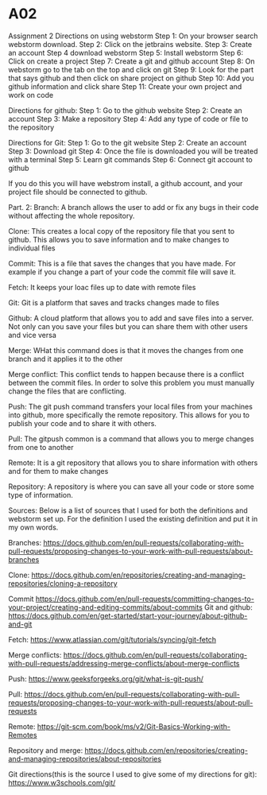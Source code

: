 # A02
Assignment 2
 Directions on using webstorm
Step 1: On your browser search webstorm download. 
Step 2: Click on the jetbrains website.
Step 3: Create an account
Step 4 download webstorm
Step 5: Install webstorm
Step 6: Click on create a project
Step 7: Create a git and github account
Step 8: On webstorm go to the tab on the top and click on git
Step 9: Look for the part that says github and then click on share project on github
Step 10: Add you github information and click share
Step 11: Create your own project and work on code

Directions for github:
Step 1: Go to the github website
Step 2: Create an account
Step 3: Make a repository
Step 4: Add any type of code or file to the repository

Directions for Git:
Step 1: Go to the git website
Step 2: Create an account
Step 3: Download git
Step 4: Once the file is downloaded you will be treated with a terminal
Step 5: Learn git commands
Step 6: Connect git account to github


If you do this you will have webstrom install, a github account, and your project file should be connected to github.

Part. 2:
Branch: A branch allows the user to add or fix any bugs in their code without affecting the whole repository. 

Clone: This creates a local copy of the repository file that you sent to github. This allows you to save information and to make changes to individual files

Commit: This is a file that saves the changes that you have made. For example if you change a part of your code the commit file will save it.

Fetch: It keeps your loac files up to date with remote files

Git: Git is a platform that saves and tracks changes made to files

Github: A cloud platform that allows you to add and save files into a server. Not only can you save your files but you can share them with other users and vice versa

Merge: WHat this command does is that it moves the changes from one branch and it applies it to the other

Merge conflict: This conflict tends to happen because there is a conflict between the commit files. In order to solve this problem you must manually change the files that are conflicting. 

Push: The git push command transfers your local files from your machines into github, more specifically the remote repository. This allows for you to publish your code and to share it with others.

Pull: The gitpush common is a command that allows you to merge changes from one to another

Remote: It is a git repository that allows you to share information with others and for them to make changes

Repository: A repository is where you can save all your code or store some type of information.



Sources: Below is a list of sources that I used for both the definitions and webstorm set up. For the definition I used the existing definition and put it in my own words.

Branches:
https://docs.github.com/en/pull-requests/collaborating-with-pull-requests/proposing-changes-to-your-work-with-pull-requests/about-branches

Clone:
https://docs.github.com/en/repositories/creating-and-managing-repositories/cloning-a-repository

Commit
https://docs.github.com/en/pull-requests/committing-changes-to-your-project/creating-and-editing-commits/about-commits
Git and github:
https://docs.github.com/en/get-started/start-your-journey/about-github-and-git

Fetch:
https://www.atlassian.com/git/tutorials/syncing/git-fetch

Merge conflicts:
https://docs.github.com/en/pull-requests/collaborating-with-pull-requests/addressing-merge-conflicts/about-merge-conflicts

Push:
https://www.geeksforgeeks.org/git/what-is-git-push/

Pull:
https://docs.github.com/en/pull-requests/collaborating-with-pull-requests/proposing-changes-to-your-work-with-pull-requests/about-pull-requests

Remote:
https://git-scm.com/book/ms/v2/Git-Basics-Working-with-Remotes

Repository and merge:
https://docs.github.com/en/repositories/creating-and-managing-repositories/about-repositories

Git directions(this is the source I used to give some of my directions for git):
https://www.w3schools.com/git/




